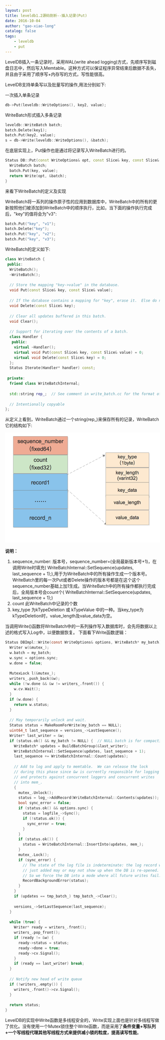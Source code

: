 ```yaml
---
layout: post
title: leveldb1.2源码剖析--插入记录(Put)
date: 2016-10-04
author: "gao-xiao-long"
catalog: false
tags:
    - leveldb
    - put
---
```


LevelDB插入一条记录时，采用WAL(write ahead logging)方式，先顺序写到磁盘日志中，然后写入Memtable。这种方式可以保证程序异常结束后数据不丢失，并且由于采用了顺序写+内存写的方式，写性能很高。

LevelDB支持单条写以及批量写的操作,用法分别如下:

一次插入单条记录

```C++
db->Put(leveldb::WriteOptions(), key2, value);
```
WriteBatch形式插入多条记录

```C++
leveldb::WriteBatch batch;
batch.Delete(key1);
batch.Put(key2, value);
s = db->Write(leveldb::WriteOptions(), &batch);
```

在底层实现上，Put操作也是通过将记录写入WriteBatch进行的。

```C++
Status DB::Put(const WriteOptions& opt, const Slice& key, const Slice& value) {
  WriteBatch batch;
  batch.Put(key, value);
  return Write(opt, &batch);
}
```
来看下WriteBatch的定义及实现

WriteBatch将一系列的操作原子性的应用到数据库中，WriteBatch中的所有的更新按照他们被添加到WriteBatch中的顺序执行，比如，当下面的操作执行完成后，"key"的值将会为"v3":

```C++
batch.Put("key", "v1");
batch.Delete("key");
batch.Put("key", "v2");
batch.Put("key", "v3");
```

WriteBatch的定义如下:

```C++
class WriteBatch {
 public:
  WriteBatch();
  ~WriteBatch();

  // Store the mapping "key->value" in the database.
  void Put(const Slice& key, const Slice& value);

  // If the database contains a mapping for "key", erase it.  Else do nothing.
  void Delete(const Slice& key);

  // Clear all updates buffered in this batch.
  void Clear();

  // Support for iterating over the contents of a batch.
  class Handler {
   public:
    virtual ~Handler();
    virtual void Put(const Slice& key, const Slice& value) = 0;
    virtual void Delete(const Slice& key) = 0;
  };
  Status Iterate(Handler* handler) const;

 private:
  friend class WriteBatchInternal;

  std::string rep_;  // See comment in write_batch.cc for the format of rep_

  // Intentionally copyable
};

```
从定义上看到，WriteBatch通过一个string(rep_)来保存所有的记录，WriteBatch它的结构如下:

![write-batch](/img/in-post/leveldb/write-batch.png)

**说明：**

1. sequence_number: 版本号，sequence_number=(全局最新版本号+1)，在调用Write时填充( WriteBatchInternal::SetSequence(updates, last_sequence + 1);),用于为WriteBatch中的所有操作生成一个版本号。WriteBatch里的每一次Put或者Delete操作的版本号都是在这个这个sequence_number基础上加1生成。当WriteBatch中的所有操作都执行完成后，全局版本号会count个( WriteBatchInternal::SetSequence(updates, last_sequence + 1);)
2. count 此WriteBatch中记录的个数
3. key_type 为kTypeDeletion 或 kTypeValue 中的一种。当key_type为kTypeDeletion时，value_length及value_data为空。

当调用Write()函数将WriteBatch中的一系列操作写入数据库时，会先将数据以上述的格式写入Log中，以便数据恢复。
下面看下Write函数逻辑：

```c
Status DBImpl::Write(const WriteOptions& options, WriteBatch* my_batch) {
  Writer w(&mutex_);
  w.batch = my_batch;
  w.sync = options.sync;
  w.done = false;

  MutexLock l(&mutex_);
  writers_.push_back(&w);
  while (!w.done && &w != writers_.front()) {
    w.cv.Wait();
  }
  if (w.done) {
    return w.status;
  }

  // May temporarily unlock and wait.
  Status status = MakeRoomForWrite(my_batch == NULL);
  uint64_t last_sequence = versions_->LastSequence();
  Writer* last_writer = &w;
  if (status.ok() && my_batch != NULL) {  // NULL batch is for compactions
    WriteBatch* updates = BuildBatchGroup(&last_writer);
    WriteBatchInternal::SetSequence(updates, last_sequence + 1);
    last_sequence += WriteBatchInternal::Count(updates);

    // Add to log and apply to memtable.  We can release the lock
    // during this phase since &w is currently responsible for logging
    // and protects against concurrent loggers and concurrent writes
    // into mem_.
    {
      mutex_.Unlock();
      status = log_->AddRecord(WriteBatchInternal::Contents(updates));
      bool sync_error = false;
      if (status.ok() && options.sync) {
        status = logfile_->Sync();
        if (!status.ok()) {
          sync_error = true;
        }
      }
      if (status.ok()) {
        status = WriteBatchInternal::InsertInto(updates, mem_);
      }
      mutex_.Lock();
      if (sync_error) {
        // The state of the log file is indeterminate: the log record we
        // just added may or may not show up when the DB is re-opened.
        // So we force the DB into a mode where all future writes fail.
        RecordBackgroundError(status);
      }
    }
    if (updates == tmp_batch_) tmp_batch_->Clear();

    versions_->SetLastSequence(last_sequence);
  }

  while (true) {
    Writer* ready = writers_.front();
    writers_.pop_front();
    if (ready != &w) {
      ready->status = status;
      ready->done = true;
      ready->cv.Signal();
    }
    if (ready == last_writer) break;
  }

  // Notify new head of write queue
  if (!writers_.empty()) {
    writers_.front()->cv.Signal();
  }

  return status;
}

```
LevelDB的实现中Write函数是多线程安全的，Write实现上面也是针对多线程写做了优化。没有使用一个Mutex锁住整个Write函数，而是采用了**条件变量+写队列+一个写线程代理其他写线程方式来提供减小锁的粒度，提高读写性能**。

